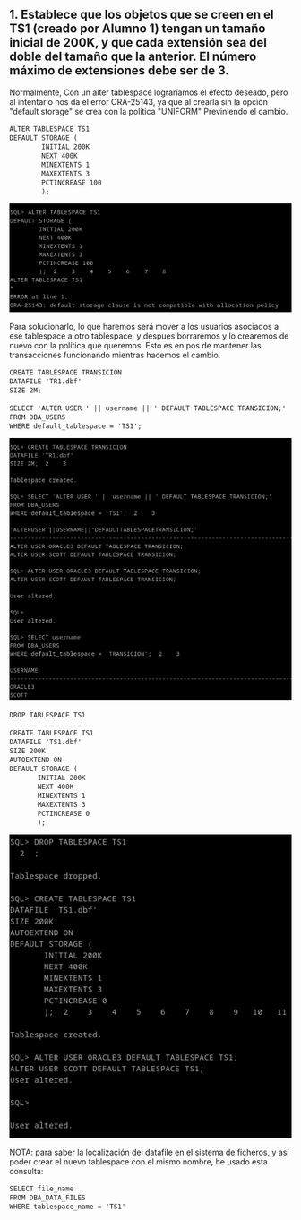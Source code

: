 ## 1. Establece que los objetos que se creen en el TS1 (creado por Alumno 1) tengan un tamaño inicial de 200K, y que cada extensión sea del doble del tamaño que la anterior. El número máximo de extensiones debe ser de 3.


Normalmente, Con un alter tablespace lograríamos el efecto deseado, pero al intentarlo nos da el error ORA-25143, ya que al crearla sin la opción "default storage" se crea con la política "UNIFORM" Previniendo el cambio.
```
ALTER TABLESPACE TS1
DEFAULT STORAGE (
        INITIAL 200K
        NEXT 400K
        MINEXTENTS 1
        MAXEXTENTS 3
        PCTINCREASE 100
        );
```

![ ](img/o101.png)

Para solucionarlo, lo que haremos será mover a los usuarios asociados a ese tablespace a otro tablespace, y despues borraremos y lo crearemos de nuevo con la política que queremos. Esto es en pos de mantener las transacciones funcionando mientras hacemos el cambio. 

```
CREATE TABLESPACE TRANSICION
DATAFILE 'TR1.dbf'
SIZE 2M;

SELECT 'ALTER USER ' || username || ' DEFAULT TABLESPACE TRANSICION;'
FROM DBA_USERS
WHERE default_tablespace = 'TS1';
```

![ ](img/o102.png)


```
DROP TABLESPACE TS1

CREATE TABLESPACE TS1 
DATAFILE 'TS1.dbf' 
SIZE 200K 
AUTOEXTEND ON 
DEFAULT STORAGE (
       INITIAL 200K
       NEXT 400K
       MINEXTENTS 1
       MAXEXTENTS 3
       PCTINCREASE 0
       );

```

![ ](img/o103.png)


NOTA: para saber la localización del datafile en el sistema de ficheros, y así poder crear el nuevo tablespace con el mismo nombre, he usado esta consulta:
```
SELECT file_name
FROM DBA_DATA_FILES
WHERE tablespace_name = 'TS1'
```